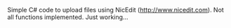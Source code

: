 Simple C# code to upload files using NicEdit (http://www.nicedit.com). Not all functions implemented. Just working...